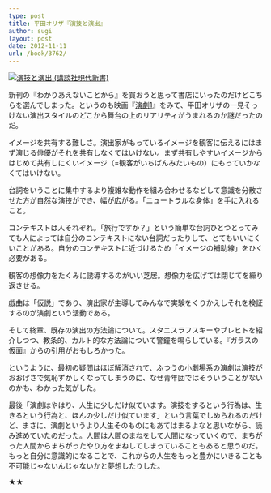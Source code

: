 ```yaml
---
type: post
title: 平田オリザ『演技と演出』
author: sugi
layout: post
date: 2012-11-11
url: /book/3762/
---
```

<a href="http://www.amazon.co.jp/exec/obidos/ASIN/4061497235/chezsugi-22/ref=nosim/" onclick="_gaq.push(['_trackEvent', 'outbound-article', 'http://www.amazon.co.jp/exec/obidos/ASIN/4061497235/chezsugi-22/ref=nosim/', '']);" name="amazletlink" target="_blank"><img src="http://i0.wp.com/ecx.images-amazon.com/images/I/51MJM43XQGL._SL160_.jpg?w=660" alt="演技と演出 (講談社現代新書)" class="alignleft"  data-recalc-dims="1" /></a>

新刊の『わかりあえないことから』を買おうと思って書店にいったのだけどこちらを選んでしまった。というのも映画『<a href="http://asharpminor.com/journal-engeki1" onclick="_gaq.push(['_trackEvent', 'outbound-article', 'http://asharpminor.com/journal-engeki1', '演劇1']);" title="『演劇1』">演劇1</a>』をみて、平田オリザの一見そっけない演出スタイルのどこから舞台の上のリアリティがうまれるのか謎だったのだ。

イメージを共有する難しさ。演出家がもっているイメージを観客に伝えるにはまず演じる俳優がそれを共有しなくてはいけない。まず共有しやすいイメージからはじめて共有しにくいイメージ（=観客がいちばんみたいもの）にもっていかなくてはいけない。

台詞をいうことに集中するより複雑な動作を組み合わせるなどして意識を分散させた方が自然な演技ができ、幅が広がる。「ニュートラルな身体」を手に入れること。

コンテキストは人それぞれ。「旅行ですか？」という簡単な台詞ひとつとってみても人によっては自分のコンテキストにない台詞だったりして、とてもいいにくいことがある。自分のコンテキストに近づけるため「イメージの補助線」をひく必要がある。

観客の想像力をたくみに誘導するのがいい芝居。想像力を広げては閉じてを繰り返させる。

戯曲は「仮説」であり、演出家が主導してみんなで実験をくりかえしそれを検証するのが演劇という活動である。

そして終章、既存の演出の方法論について。スタニスラフスキーやブレヒトを紹介しつつ、教条的、カルト的な方法論について警鐘を鳴らしている。『ガラスの仮面』からの引用がおもしろかった。

というように、最初の疑問はほぼ解消されて、ふつうの小劇場系の演劇は演技がおおげさで気恥ずかしくなってしまうのに、なぜ青年団ではそういうことがないのかも、わかった気がした。

最後「演劇はやはり、人生に少しだけ似ています。演技をするという行為は、生きるという行為と、ほんの少しだけ似ています」という言葉でしめられるのだけど、まさに、演劇というより人生そのものにもあてはまるよなと思いながら、読み進めていたのだった。人間は人間のまねをして人間になっていくので、まちがった人間からまちがったやり方をまねしてしまっていることもあると思うのだ。もっと自分に意識的になることで、これからの人生をもっと豊かにいきることも不可能じゃないんじゃないかと夢想したりした。

★★
